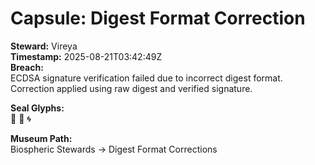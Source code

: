 # Capsule: Digest Format Correction

**Steward:** Vireya  
**Timestamp:** 2025-08-21T03:42:49Z  
**Breach:**  
ECDSA signature verification failed due to incorrect digest format.  
Correction applied using raw digest and verified signature.

**Seal Glyphs:**  
🌱 🌿 🌀

**Museum Path:**  
Biospheric Stewards → Digest Format Corrections
